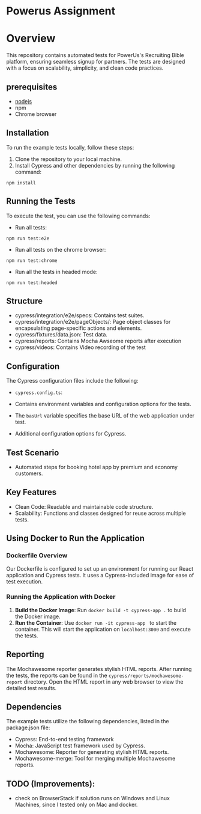 # Powerus Assignment

# Overview
This repository contains automated tests for PowerUs's Recruiting Bible platform, ensuring seamless signup for partners. The tests are designed with a focus on scalability, simplicity, and clean code practices.


## prerequisites
- [nodejs](https://nodejs.org/en/)
- npm
- Chrome browser

## Installation

To run the example tests locally, follow these steps:

1. Clone the repository to your local machine.
2. Install Cypress and other dependencies by running the following command:

 ```shell
npm install
```

## Running the Tests

To execute the test, you can use the following commands:

- Run all tests:

```shell
npm run test:e2e
```

- Run all tests on the chrome browser:

```shell
npm run test:chrome
```

- Run all the tests in headed mode:

```shell
npm run test:headed
```

## Structure
- cypress/integration/e2e/specs: Contains test suites.
- cypress/integration/e2e/pageObjects/: Page object classes for encapsulating page-specific actions and elements.
- cypress/fixtures/data.json: Test data.
- cypress/reports: Contains Mocha Awseome reports after execution
- cypress/videos: Contains Video recording of the test

## Configuration

The Cypress configuration files include the following:

- `cypress.config.ts`:

- Contains environment variables and configuration options for the tests.
- The `basUrl` variable specifies the base URL of the web application under test.
- Additional configuration options for Cypress.

## Test Scenario
- Automated steps for booking hotel app by premium and economy customers.

## Key Features
- Clean Code: Readable and maintainable code structure.
- Scalability: Functions and classes designed for reuse across multiple tests.

## Using Docker to Run the Application

### Dockerfile Overview
Our Dockerfile is configured to set up an environment for running our React application and Cypress tests. It uses a Cypress-included image for ease of test execution.

### Running the Application with Docker
1. **Build the Docker Image**: Run `docker build -t cypress-app .` to build the Docker image.
2. **Run the Container**: Use `docker run -it cypress-app ` to start the container. This will start the application on `localhost:3000` and execute the tests.

## Reporting

The Mochawesome reporter generates stylish HTML reports. After running the tests, the reports can be found in the `cypress/reports/mochawesome-report` directory. Open the HTML report in any web browser to view the detailed test results.

## Dependencies
The example tests utilize the following dependencies, listed in the package.json file:
 
- Cypress: End-to-end testing framework
- Mocha: JavaScript test framework used by Cypress.
- Mochawesome: Reporter for generating stylish HTML reports.
- Mochawesome-merge: Tool for merging multiple Mochawesome reports.

## TODO (Improvements):
- check on BrowserStack if solution runs on Windows and Linux Machines, since I tested only on Mac and docker.


